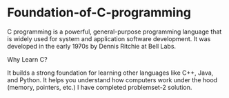 # Foundation-of-C-programming
C programming is a powerful, general-purpose programming language that is widely used for system and application software development. It was developed in the early 1970s by Dennis Ritchie at Bell Labs.

Why Learn C?

It builds a strong foundation for learning other languages like C++, Java, and Python.
It helps you understand how computers work under the hood (memory, pointers, etc.)
I have completed problemset-2 solution.